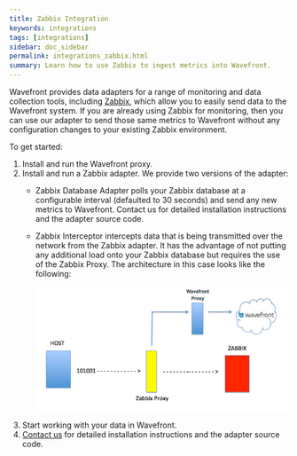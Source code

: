 ```yaml
---
title: Zabbix Integration
keywords: integrations
tags: [integrations]
sidebar: doc_sidebar
permalink: integrations_zabbix.html
summary: Learn how to use Zabbix to ingest metrics into Wavefront.
---
```


Wavefront provides data adapters for a range of monitoring and data collection tools, including [Zabbix](http://www.zabbix.com/), which allow you to easily send data to the Wavefront system. If you are already using Zabbix for monitoring, then you can use our adapter to send those same metrics to Wavefront without any configuration changes to your existing Zabbix environment.
 
To get started:

1. Install and run the Wavefront proxy.
1. Install and run a Zabbix adapter. We provide two versions of the adapter:
    - Zabbix Database Adapter polls your Zabbix database at a configurable interval (defaulted to 30 seconds) and send any new metrics to Wavefront. Contact us for detailed installation instructions and the adapter source code.
    - Zabbix Interceptor intercepts data that is being transmitted over the network from the Zabbix adapter. It has the advantage of not putting any additional load onto your Zabbix database but requires the use of the Zabbix Proxy. The architecture in this case looks like the following:

      ![zabbix](images/zabbix.png)
1. Start working with your data in Wavefront.
1. [Contact us](mailto:support@wavefront.com) for detailed installation instructions and the adapter source code.


